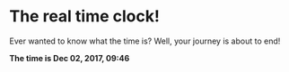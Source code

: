 # The real time clock!

Ever wanted to know what the time is? Well, your journey is about to end!

**The time is Dec 02, 2017, 09:46**